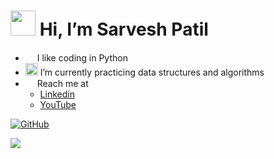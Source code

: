 # [<img src="https://lh3.googleusercontent.com/a-/AOh14Gilqms4ucFuPLLOrS93UYMNXtYGtDXxeDPqrHDNFA=s96-c-rg-br100" width="40" height="40">](https://github.com/sarveshspatil111) Hi, I’m Sarvesh Patil
- <img src="https://cdn2.iconfinder.com/data/icons/font-awesome/1792/code-512.png" width="15" height="15"> I like coding in Python
- <img src="https://img.pngio.com/algorithm-icon-png-1-png-image-algorithms-png-200_200.png" width="20" height="20"> I’m currently practicing data structures and algorithms
- <img src="https://image.flaticon.com/icons/png/128/996/996484.png" width="15" height="15"> Reach me at 
  - [Linkedin](https://www.linkedin.com/in/sarveshspatil/) 
  - [YouTube](https://www.youtube.com/channel/UCMQBfRsIP5RPRcD_j9hHmYw)
  

[![GitHub](https://github-readme-streak-stats.herokuapp.com?user=sarveshspatil111&theme=nord&hide_border=true)](https://git.io/streak-stats)

<img src="https://github-readme-stats.vercel.app/api?username=sarveshspatil111&&show_icons=true&title_color=81a1c1&icon_color=a3be8c&text_color=81a1c1&bg_color=2e3440">



<!---
sarveshspatil111/sarveshspatil111 is a ✨ special ✨ repository because its `README.md` (this file) appears on your GitHub profile.
You can click the Preview link to take a look at your changes.
--->
